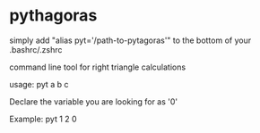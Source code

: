 # pythagoras

simply add "alias pyt='/path-to-pytagoras'" to the bottom of your .bashrc/.zshrc

command line tool for right triangle calculations

usage: pyt a b c

Declare the variable you are looking for as '0'

Example:
pyt 1 2 0

